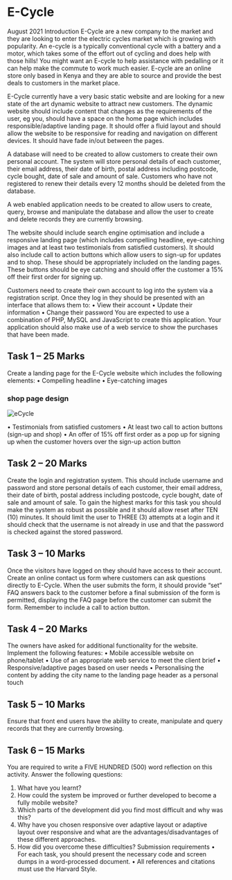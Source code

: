 # E-Cycle
August 2021
Introduction
E-Cycle are a new company to the market and they are looking to enter the electric cycles market which is growing with popularity. An e-cycle is a typically conventional cycle with a battery and a motor, which takes some of the effort out of cycling and does help with those hills! You might want an E-cycle to help assistance with pedalling or it can help make the commute to work much easier. E-cycle are an online store only based in Kenya and they are able to source and provide the best deals to customers in the market place.

E-Cycle currently have a very basic static website and are looking for a new state of the art dynamic website to attract new customers. The dynamic website should include content that changes as the requirements of the user, eg you, should have a space on the home page which includes responsible/adaptive landing page. It should offer a fluid layout and should allow the website to be responsive for reading and navigation on different devices. It should have fade in/out between the pages.

A database will need to be created to allow customers to create their own personal account. The system will store personal details of each customer, their email address, their date of birth, postal address including postcode, cycle bought, date of sale and amount of sale. Customers who have not registered to renew their details every 12 months should be deleted from the database.

A web enabled application needs to be created to allow users to create, query, browse and manipulate the database and allow the user to create and delete records they are currently browsing.

The website should include search engine optimisation and include a responsive landing page (which includes compelling headline, eye-catching images and at least two testimonials from satisfied customers). It should also include call to action buttons which allow users to sign-up for updates and to shop. These should be appropriately included on the landing pages. These buttons should be eye catching and should offer the customer a 15% off their first order for signing up.

Customers need to create their own account to log into the system via a registration script.
Once they log in they should be presented with an interface that allows them to:
• View their account
• Update their information
• Change their password
You are expected to use a combination of PHP, MySQL and JavaScript to create this application. Your application should also make use of a web service to show the purchases that have been made.

## Task 1 – 25 Marks
Create a landing page for the E-Cycle website which includes the following elements:
• Compelling headline
• Eye-catching images

### shop page design
![eCycle](https://user-images.githubusercontent.com/44478872/125853402-594f32ae-83c9-4bd0-a726-d13f8ced32a9.png)

• Testimonials from satisfied customers
• At least two call to action buttons (sign-up and shop)
• An offer of 15% off first order as a pop up for signing up when the customer hovers over the sign-up action button

## Task 2 – 20 Marks
Create the login and registration system. This should include username and password and store personal details of each customer, their email address, their date of birth, postal address including postcode, cycle bought, date of sale and amount of sale. To gain the highest marks for this task you should make the system as robust as possible and it should allow reset after TEN (10) minutes. It should limit the user to THREE (3) attempts at a login and it should check that the username is not already in use and that the password is checked against the stored password.

## Task 3 – 10 Marks
Once the visitors have logged on they should have access to their account. Create an online contact us form where customers can ask questions directly to E-Cycle. When the user submits the form, it should provide “set” FAQ answers back to the customer before a final submission of the form is permitted, displaying the FAQ page before the customer can submit the form. Remember to include a call to action button.

## Task 4 – 20 Marks
The owners have asked for additional functionality for the website. Implement the following features:
• Mobile accessible website on phone/tablet
• Use of an appropriate web service to meet the client brief
• Responsive/adaptive pages based on user needs
• Personalising the content by adding the city name to the landing page header as a personal touch

## Task 5 – 10 Marks
Ensure that front end users have the ability to create, manipulate and query records that they are currently browsing.

## Task 6 – 15 Marks
You are required to write a FIVE HUNDRED (500) word reflection on this activity. Answer the following questions:
1. What have you learnt?
2. How could the system be improved or further developed to become a fully mobile website?
3. Which parts of the development did you find most difficult and why was this?
4. Why have you chosen responsive over adaptive layout or adaptive layout over responsive and what are the advantages/disadvantages of these different approaches.
5. How did you overcome these difficulties?
Submission requirements
• For each task, you should present the necessary code and screen dumps in a word-processed document.
• All references and citations must use the Harvard Style.
